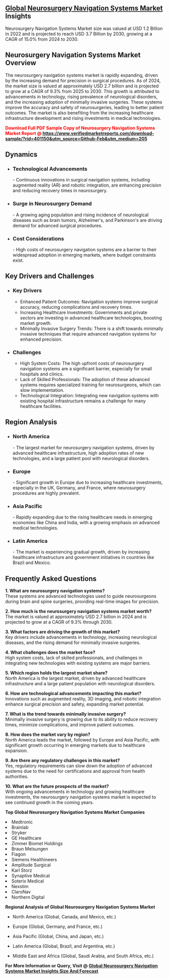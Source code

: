 <h2><a href="https://www.verifiedmarketreports.com/download-sample/?rid=401150&amp;utm_source=Github&amp;utm_medium=205" target="_blank">Global Neurosurgery Navigation Systems Market</a> Insights</h2><p>Neurosurgery Navigation Systems Market size was valued at USD 1.2 Billion in 2022 and is projected to reach USD 3.7 Billion by 2030, growing at a CAGR of 15.0% from 2024 to 2030.</p><p> <h2>Neurosurgery Navigation Systems Market Overview</h2> <p>The neurosurgery navigation systems market is rapidly expanding, driven by the increasing demand for precision in surgical procedures. As of 2024, the market size is valued at approximately USD 2.7 billion and is projected to grow at a CAGR of 9.3% from 2025 to 2030. This growth is attributed to advancements in technology, rising prevalence of neurological disorders, and the increasing adoption of minimally invasive surgeries. These systems improve the accuracy and safety of neurosurgeries, leading to better patient outcomes. The market is also benefiting from the increasing healthcare infrastructure development and rising investments in medical technologies.</p> <p><strong><p><span class=""><span style="color: #ff0000;"><strong>Download Full PDF Sample Copy of Neurosurgery Navigation Systems Market Report</strong> @ </span><a href="https://www.verifiedmarketreports.com/download-sample/?rid=401150&amp;utm_source=Github-Feb&amp;utm_medium=205" target="_blank">https://www.verifiedmarketreports.com/download-sample/?rid=401150&amp;utm_source=Github-Feb&amp;utm_medium=205</a></span></p></strong></p> <h2>Dynamics</h2> <ul> <li><h3>Technological Advancements</h3> - Continuous innovations in surgical navigation systems, including augmented reality (AR) and robotic integration, are enhancing precision and reducing recovery times in neurosurgery.</li> <li><h3>Surge in Neurosurgery Demand</h3> - A growing aging population and rising incidence of neurological diseases such as brain tumors, Alzheimer's, and Parkinson's are driving demand for advanced surgical procedures.</li> <li><h3>Cost Considerations</h3> - High costs of neurosurgery navigation systems are a barrier to their widespread adoption in emerging markets, where budget constraints exist.</li> </ul> <h2>Key Drivers and Challenges</h2> <ul> <li><h3>Key Drivers</h3> <ul> <li>Enhanced Patient Outcomes: Navigation systems improve surgical accuracy, reducing complications and recovery times.</li> <li>Increasing Healthcare Investments: Governments and private sectors are investing in advanced healthcare technologies, boosting market growth.</li> <li>Minimally Invasive Surgery Trends: There is a shift towards minimally invasive techniques that require advanced navigation systems for enhanced precision.</li> </ul> </li> <li><h3>Challenges</h3> <ul> <li>High System Costs: The high upfront costs of neurosurgery navigation systems are a significant barrier, especially for small hospitals and clinics.</li> <li>Lack of Skilled Professionals: The adoption of these advanced systems requires specialized training for neurosurgeons, which can slow implementation.</li> <li>Technological Integration: Integrating new navigation systems with existing hospital infrastructure remains a challenge for many healthcare facilities.</li> </ul> </li> </ul> <h2>Region Analysis</h2> <ul> <li><h3>North America</h3> - The largest market for neurosurgery navigation systems, driven by advanced healthcare infrastructure, high adoption rates of new technologies, and a large patient pool with neurological disorders.</li> <li><h3>Europe</h3> - Significant growth in Europe due to increasing healthcare investments, especially in the UK, Germany, and France, where neurosurgery procedures are highly prevalent.</li> <li><h3>Asia Pacific</h3> - Rapidly expanding due to the rising healthcare needs in emerging economies like China and India, with a growing emphasis on advanced medical technologies.</li> <li><h3>Latin America</h3> - The market is experiencing gradual growth, driven by increasing healthcare infrastructure and government initiatives in countries like Brazil and Mexico.</li> </ul> <h2>Frequently Asked Questions</h2> <p><strong>1. What are neurosurgery navigation systems?</strong><br> These systems are advanced technologies used to guide neurosurgeons during brain and spine surgeries, providing real-time images for precision.</p> <p><strong>2. How much is the neurosurgery navigation systems market worth?</strong><br> The market is valued at approximately USD 2.7 billion in 2024 and is projected to grow at a CAGR of 9.3% through 2030.</p> <p><strong>3. What factors are driving the growth of this market?</strong><br> Key drivers include advancements in technology, increasing neurological diseases, and the rising demand for minimally invasive surgeries.</p> <p><strong>4. What challenges does the market face?</strong><br> High system costs, lack of skilled professionals, and challenges in integrating new technologies with existing systems are major barriers.</p> <p><strong>5. Which region holds the largest market share?</strong><br> North America is the largest market, driven by advanced healthcare infrastructure and a large patient population with neurological disorders.</p> <p><strong>6. How are technological advancements impacting this market?</strong><br> Innovations such as augmented reality, 3D imaging, and robotic integration enhance surgical precision and safety, expanding market potential.</p> <p><strong>7. What is the trend towards minimally invasive surgery?</strong><br> Minimally invasive surgery is growing due to its ability to reduce recovery times, minimize complications, and improve patient outcomes.</p> <p><strong>8. How does the market vary by region?</strong><br> North America leads the market, followed by Europe and Asia Pacific, with significant growth occurring in emerging markets due to healthcare expansion.</p> <p><strong>9. Are there any regulatory challenges in this market?</strong><br> Yes, regulatory requirements can slow down the adoption of advanced systems due to the need for certifications and approval from health authorities.</p> <p><strong>10. What are the future prospects of the market?</strong><br> With ongoing advancements in technology and growing healthcare investments, the neurosurgery navigation systems market is expected to see continued growth in the coming years.</p> </p><p><strong>Top Global Neurosurgery Navigation Systems Market Companies</strong></p><div data-test-id=""><p><li>Medtronic</li><li> Brainlab</li><li> Stryker</li><li> GE Healthcare</li><li> Zimmer Biomet Holdings</li><li> Braun Melsungen</li><li> Fiagon</li><li> Siemens Healthineers</li><li> Amplitude Surgical</li><li> Karl Storz</li><li> Synaptive Medical</li><li> Soterix Medical</li><li> Nexstim</li><li> ClaroNav</li><li> Northern Digital</li></p><div><strong>Regional Analysis of&nbsp;Global Neurosurgery Navigation Systems Market</strong></div><ul><li dir="ltr"><p dir="ltr">North America&nbsp;(Global, Canada, and Mexico, etc.)</p></li><li dir="ltr"><p dir="ltr">Europe (Global, Germany, and France, etc.)</p></li><li dir="ltr"><p dir="ltr">Asia Pacific&nbsp;(Global, China, and Japan, etc.)</p></li><li dir="ltr"><p dir="ltr">Latin America&nbsp;(Global, Brazil, and Argentina, etc.)</p></li><li dir="ltr">Middle East and Africa&nbsp;(Global, Saudi Arabia, and South Africa, etc.)</li></ul><p><strong>For More Information or Query, Visit @&nbsp;</strong><strong><a href="https://www.verifiedmarketreports.com/product/neurosurgery-navigation-systems-market/?utm_source=Github&amp;utm_medium=205" target="_blank">Global Neurosurgery Navigation Systems Market Insights Size And Forecast</a></strong></p></div>
